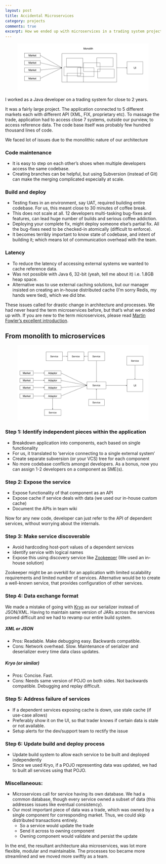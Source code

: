 ```yaml
---
layout: post
title: Accidental Microservices
category: projects
comments: true
excerpt: How we ended up with microservices in a trading system project  
---
```


<figure>
    <a href="#"><img src="/images/blog/monolith.png"></a>
</figure>

I worked as a Java developer on a trading system for close to 2 years. 

It was a fairly large project. The application connected to 5 different markets each with different API (XML, FIX, proprietary etc). To massage the trade, application had to access close 7 systems, outside our purview, to access reference data. The code base itself was probably few hundred thousand lines of code. 

We faced lot of issues due to the monolithic nature of our architecture


### Code maintenance
+ It is easy to step on each other’s shoes when multiple developers access the same codebase. 
+ Creating branches can be helpful, but using Subversion (instead of Git) can make the merging complicated especially at scale. 

### Build and deploy
+ Testing fixes in an environment, say UAT, required building entire codebase. For us, this meant close to 30 minutes of coffee break. 
+ This does not scale at all. 12 developers multi-tasking bug-fixes and features, can lead huge number of builds and serious coffee addiction.
+ Deploying your complete fix, might deploy someone else’s partial fix. All the bug-fixes need to be checked-in atomically (difficult to enforce). 
+ It becomes terribly important to know state of codebase, and intent of building it; which means lot of communication overhead with the team.

### Latency
+ To reduce the latency of accessing external systems we wanted to cache reference data.
+ Was not possible with Java 6, 32-bit (yeah, tell me about it) i.e. 1.8GB heap space.
+ Alternative was to use external caching solutions, but our manager insisted on creating an in-house distributed cache (I’m sorry Redis, my hands were tied), which we did btw.

These issues called for drastic change in architecture and processes. We had never heard the term microservices before, but that’s what we ended up with. If you are new to the term microservices, please read [Martin Fowler’s excellent introduction](http://martinfowler.com/articles/microservices.html).

## From monolith to microservices

<figure>
    <a href="#"><img src="/images/blog/microservices.png"></a>
</figure>

### Step 1: Identify independent pieces within the application

+ Breakdown application into components, each based on single functionality
+ For us, it translated to ‘service connecting to a single external system’
+ Create separate subversion (or your VCS) tree for each component
+ No more codebase conflicts amongst developers. As a bonus, now you can assign 1-2 developers on a component as SME(s). 

### Step 2: Expose the service

+ Expose functionality of that component as an API
+ Expose cache if service deals with data (we used our in-house custom cache)
+ Document the APIs in team wiki

Now for any new code, developer can just refer to the API of dependent services, without worrying about the internals.

### Step 3: Make service discoverable

+ Avoid hardcoding host-port values of a dependent services
+ Identify service with logical names
+ Expose this using discovery service like [Zookeeper](https://zookeeper.apache.org/) (We used an in-house solution)

Zookeeper might be an overkill for an application with limited scalability requirements and limited number of services. Alternative would be to create a well-known service, that provides configuration of other services.

### Step 4: Data exchange format

We made a mistake of going with [Kryo](https://github.com/EsotericSoftware/kryo) as our serializer instead of JSON/XML. Having to maintain same version of JARs across the services proved difficult and we had to revamp our entire build system.

##### XML or JSON
+ Pros: Readable. Make debugging easy. Backwards compatible.
+ Cons: Network overhead. Slow. Maintenance of serializer and deserializer every time data class updates.

##### Kryo (or similar)
+ Pros: Concise. Fast. 
+ Cons: Needs same version of POJO on both sides. Not backwards compatible. Debugging and replay difficult.

### Step 5: Address failure of services

+ If a dependent services exposing cache is down, use stale cache (if use-case allows)
+ Preferably show it on the UI, so that trader knows if certain data is stale or not available.
+ Setup alerts for the dev/support team to rectify the issue

### Step 6: Update build and deploy process

+ Update build system to allow each service to be built and deployed independently
+ Since we used Kryo, if a POJO representing data was updated, we had to built all services using that POJO. 

### Miscellaneous:

+ Microservices call for service having its own database. We had a common database, though every service owned a subset of data (this addresses issues like eventual consistency).
+ Our most important piece of data was a trade, which was owned by a single component for corresponding market. Thus, we could skip distributed transactions entirely. 
    - So a service would update the trade 
    - Send it across to owning component 
    - Owning component would validate and persist the update

In the end, the resultant architecture aka microservices, was lot more flexible, modular and maintainable. The processes too became more streamlined and we moved more swiftly as a team.
